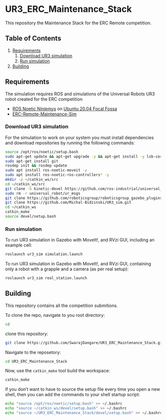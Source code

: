 # UR3_ERC_Maintenance_Stack

This repository the Maintenance Stack for the ERC Remote competition. 

## Table of Contents
1. [Requirements](#Requirements)
    1. [Download UR3 simulation](#Download-UR3-simulation)
    1. [Run simulation](#Run-simulation)
1. [Building](#building)

## Requirements

The simulation requires ROS and simulations of the Universal Robots UR3 robot created for the ERC competition
 - [ROS Noetic Ninjemys](http://wiki.ros.org/noetic/Installation/) on [Ubuntu 20.04 Focal Fossa](https://releases.ubuntu.com/20.04/)
 - [ERC-Remote-Maintenance-Sim](https://github.com/EuropeanRoverChallenge/ERC-Remote-Maintenance-Sim)

### Download UR3 simulation

For the simulation to work on your system you must install dependencies and download repositories by running the following commands:

```sh
source /opt/ros/noetic/setup.bash
sudo apt-get update && apt-get upgrade -y && apt-get install -y lsb-core g++
sudo apt-get install git
rosdep init && rosdep update
sudo apt install ros-noetic-moveit -y
sudo apt install ros-noetic-ros-controllers* -y
mkdir -p ~/catkin_ws/src
cd ~/catkin_ws/src
git clone -b kinetic-devel https://github.com/ros-industrial/universal_robot.git
sudo rm -r universal_robot/ur_msgs
git clone https://github.com/roboticsgroup/roboticsgroup_gazebo_plugins
git clone https://github.com/Michal-Bidzinski/UR3_sim.git
cd ~/catkin_ws
catkin_make
source devel/setup.bash
```
### Run simulation
To run UR3 simulation in Gazebo with MoveIt!, and RVzi GUI, including an example cell:
```sh
roslaunch ur3_sim simulation.launch
```
To run UR3 simulation in Gazebo with MoveIt!, and RVzi GUI, containing only a robot with a grapple and a camera (as per real setup):
```sh
roslaunch ur3_sim real_station.launch
```

## Building
This repository contains all the competition submitions.

To clone the repo, navigate to you root directory:
```sh
cd
```
clone this repository:
```sh
git clone https://github.com/SwarajDangare/UR3_ERC_Maintenance_Stack.git
```
Navigate to the reposetory:
```sh
cd UR3_ERC_Maintenance_Stack
```
Now, use the `catkin_make` tool build the workspace:
```sh
catkin_make
```
If you don’t want to have to source the setup file every time you open a new shell, then you can add the commands to your shell startup script:
```sh
echo "source /opt/ros/noetic/setup.bash" >> ~/.bashrc
echo "source ~/catkin_ws/devel/setup.bash" >> ~/.bashrc
echo "source ~/UR3_ERC_Maintenance_Stack/devel/setup.bash" >> ~/.bashrc
```
